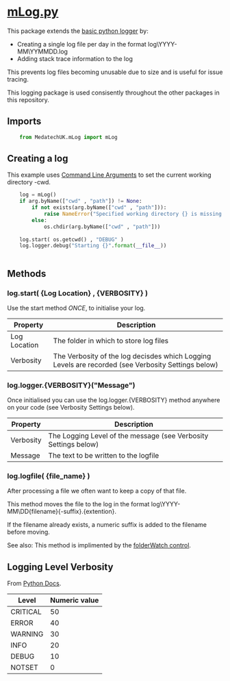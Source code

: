 # [mLog.py](../package/src/MedatechUK/mLog.py "mLog.py")

This package extends the [basic python logger](https://docs.python.org/3/library/logging.html "basic python logger") by:
- Creating a single log file per day in the format log\YYYY-MM\YYMMDD.log 
- Adding stack trace information to the log 

This prevents log files becoming unusable due to size and is useful for issue tracing.

This logging package is used consisently throughout the other packages in this repository.

## Imports
```python
	from MedatechUK.mLog import mLog
```

## Creating a log
This example uses [Command Line Arguments](cl.md "Command Line Arguments") to set the current working directory -cwd.
```python
    log = mLog()    
    if arg.byName(["cwd" , "path"]) != None:
        if not exists(arg.byName(["cwd" , "path"])):
            raise NameError("Specified working directory {} is missing.".format(arg.byName(["cwd" , "path"])))
        else:
            os.chdir(arg.byName(["cwd" , "path"]))
    
    log.start( os.getcwd() , "DEBUG" )            
    log.logger.debug("Starting {}".format(__file__))     
	
```
## Methods

### log.start( {Log Location} , {VERBOSITY} )

Use the start method *ONCE*, to initialise your log. 

| Property      |Description                            |
|---------------|---------------------------------------|
| Log Location        |The folder in which to store log files   |
| Verbosity	|The Verbosity of the log decisdes which Logging Levels are recorded (see Verbosity Settings below)|

### log.logger.{VERBOSITY}("Message")

Once initialised you can use the log.logger.{VERBOSITY} method anywhere on your code (see Verbosity Settings below).

| Property      |Description                            |
|---------------|---------------------------------------|
| Verbosity	|The Logging Level of the message (see Verbosity Settings below) |
| Message	|The text to be written to the logfile |

### log.logfile( {file_name} )

After processing a file we often want to keep a copy of that file.

This method moves the file to the log in the format log\YYYY-MM\DD\{filename}{-suffix}.{extention}.

If the filename already exists, a numeric suffix is added to the filename before moving.

See also: This method is implimented by the [folderWatch control](cl.md#folderWatch "folderWatch control").

## Logging Level Verbosity

From [Python Docs](https://docs.python.org/3/library/logging.html#levels "Python Docs").

|Level|Numeric value|
|-----|-------------|
|CRITICAL|50|
|ERROR|40|
|WARNING|30|
|INFO|20|
|DEBUG|10|
|NOTSET|0|
